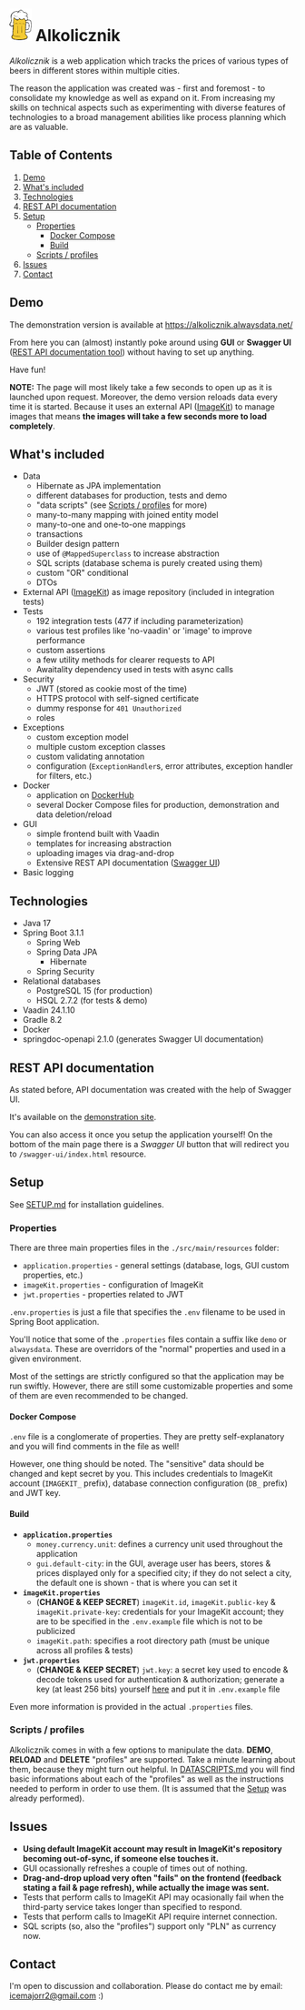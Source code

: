 # ![Logo](src/main/resources/META-INF/resources/beer-mug-icon.png) Alkolicznik
*Alkolicznik* is a web application which tracks the prices of various types of beers in different stores within multiple cities.

The reason the application was created was - first and foremost - to consolidate my knowledge as well as expand on it. From increasing my skills on technical aspects such as experimenting with diverse features of technologies to a broad management abilities like process planning which are as valuable.

## Table of Contents
1. [Demo](#demo)
2. [What's included](#whats-included)
3. [Technologies](#technologies)
4. [REST API documentation](#rest-api-documentation)
5. [Setup](#setup)
   * [Properties](#properties)
       * [Docker Compose](#docker-compose)
       * [Build](#build)
   * [Scripts / profiles](#scripts--profiles)
7. [Issues](#issues)
8. [Contact](#contact)

## Demo
The demonstration version is available at https://alkolicznik.alwaysdata.net/

From here you can (almost) instantly poke around using **GUI** or **Swagger UI** ([REST API documentation tool](https://swagger.io/tools/swagger-ui/)) without having to set up anything.

Have fun!

**NOTE:** The page will most likely take a few seconds to open up as it is launched upon request. Moreover, the demo version reloads data every time it is started. Because it uses an external API ([ImageKit](https://imagekit.io/)) to manage images that means **the images will take a few seconds more to load completely**.

<!---PUT A VIDEO OF APP-->

## What's included
* Data
    * Hibernate as JPA implementation
    * different databases for production, tests and demo
    * "data scripts" (see [Scripts / profiles](#scripts--profiles) for more)
    * many-to-many mapping with joined entity model
    * many-to-one and one-to-one mappings
    * transactions
    * Builder design pattern
    * use of `@MappedSuperclass` to increase abstraction
    * SQL scripts (database schema is purely created using them)
    * custom "OR" conditional
    * DTOs
* External API ([ImageKit](https://imagekit.io/)) as image repository (included in integration tests)
* Tests
    * 192 integration tests (477 if including parameterization)
    * various test profiles like 'no-vaadin' or 'image' to improve performance
    * custom assertions
    * a few utility methods for clearer requests to API
    * Awaitality dependency used in tests with async calls
* Security
    * JWT (stored as cookie most of the time)
    * HTTPS protocol with self-signed certificate
    * dummy response for `401 Unauthorized`
    * roles
* Exceptions
    * custom exception model
    * multiple custom exception classes
    * custom validating annotation
    * configuration (`ExceptionHandler`s, error attributes, exception handler for filters, etc.)
* Docker
    * application on [DockerHub](https://hub.docker.com/r/icemajor/alkolicznik)
    * several Docker Compose files for production, demonstration and data deletion/reload
* GUI
    * simple frontend built with Vaadin
    * templates for increasing abstraction
    * uploading images via drag-and-drop
    * Extensive REST API documentation ([Swagger UI](https://swagger.io/tools/swagger-ui/))
* Basic logging

## Technologies
* Java 17
* Spring Boot 3.1.1
    * Spring Web
    * Spring Data JPA
        * Hibernate
    * Spring Security
* Relational databases
    * PostgreSQL 15 (for production)
    * HSQL 2.7.2 (for tests & demo)
* Vaadin 24.1.10
* Gradle 8.2
* Docker
* springdoc-openapi 2.1.0 (generates Swagger UI documentation)

## REST API documentation
As stated before, API documentation was created with the help of Swagger UI.

It's available on the [demonstration site](https://alkolicznik.alwaysdata.net/swagger-ui/index.html).

You can also access it once you setup the application yourself! On the bottom of the main page there is a *Swagger UI* button that will redirect you to `/swagger-ui/index.html` resource.

## Setup
See [SETUP.md](SETUP.md) for installation guidelines.

### Properties
There are three main properties files in the `./src/main/resources` folder:
* `application.properties` - general settings (database, logs, GUI custom properties, etc.)
* `imageKit.properties` - configuration of ImageKit
* `jwt.properties` - properties related to JWT

`.env.properties` is just a file that specifies the `.env` filename to be used in Spring Boot application.

You'll notice that some of the `.properties` files contain a suffix like `demo` or `alwaysdata`. These are overridors of the "normal" properties and used in a given environment.

Most of the settings are strictly configured so that the application may be run swiftly. However, there are still some customizable properties and some of them are even recommended to be changed.
#### Docker Compose
`.env` file is a conglomerate of properties. They are pretty self-explanatory and you will find comments in the file as well!

However, one thing should be noted. The "sensitive" data should be changed and kept secret by you. This includes credentials to ImageKit account (`IMAGEKIT_` prefix), database connection configuration (`DB_` prefix) and JWT key.

#### Build
* **`application.properties`**
    * `money.currency.unit`: defines a currency unit used throughout the application
    * `gui.default-city`: in the GUI, average user has beers, stores & prices displayed only for a specified city; if they do not select a city, the default one is shown - that is where you can set it
* **`imageKit.properties`**
    * (**CHANGE & KEEP SECRET**) `imageKit.id`, `imageKit.public-key` & `imageKit.private-key`: credentials for your ImageKit account; they are to be specified in the `.env.example` file which is not to be publicized
    * `imageKit.path`: specifies a root directory path (must be unique across all profiles & tests)
* **`jwt.properties`**
    * (**CHANGE & KEEP SECRET**) `jwt.key`: a secret key used to encode & decode tokens used for authentication & authorization; generate a key (at least 256 bits) yourself [here](https://asecuritysite.com/encryption/plain) and put it in `.env.example` file

Even more information is provided in the actual `.properties` files.

### Scripts / profiles
Alkolicznik comes in with a few options to manipulate the data. **DEMO**, **RELOAD** and **DELETE** "profiles" are supported. Take a minute learning about them, because they might turn out helpful. In [DATASCRIPTS.md](DATASCRIPTS.md) you will find basic informations about each of the "profiles" as well as the instructions needed to perform in order to use them. (It is assumed that the [Setup](#setup) was already performed).

## Issues
* **Using default ImageKit account may result in ImageKit's repository becoming out-of-sync, if someone else touches it.**
* GUI ocassionally refreshes a couple of times out of nothing.
* **Drag-and-drop upload very often "fails" on the frontend (feedback stating a fail & page refresh), while actually the image was sent.**
* Tests that perform calls to ImageKit API may ocasionally fail when the third-party service takes longer than specified to respond.
* Tests that perform calls to ImageKit API require internet connection.
* SQL scripts (so, also the "profiles") support only "PLN" as currency now.

## Contact
I'm open to discussion and collaboration. Please do contact me by email: icemajorr2@gmail.com :)
